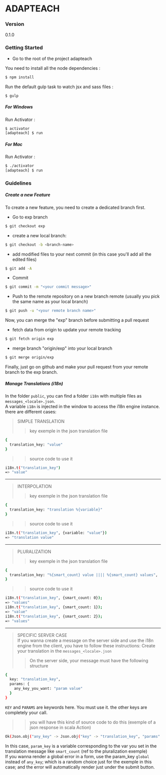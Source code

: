 # ADAPTEACH

### Version
0.1.0

### Getting Started

- Go to the root of the project adapteach

You need to install all the node dependencies :
```sh
$ npm install
```
Run the default gulp task to watch jsx and sass files :
```sh
$ gulp
```

##### For Windows
Run Activator :
```sh
$ activator
[adapteach] $ run
```
##### For Mac
Run Activator :
```sh
$ ./activator
[adapteach] $ run
```

### Guidelines

##### Create a new Feature

To create a new feature, you need to create a dedicated branch first.
- Go to exp branch
```sh
$ git checkout exp
```
- create a new local branch:
```sh
$ git checkout -b <branch-name>
```
- add modified files to your next commit (in this case you'll add all the edited files)
```sh
$ git add -A
```
- Commit
```sh
$ git commit -m "<your commit message>"
```
- Push to the remote repository on a new branch remote (usually you pick the same name as your local branch)
```sh
$ git push -u "<your remote branch name>"
```

Now, you can merge the "exp" branch before submitting a pull request

- fetch data from origin to update your remote tracking
```sh
$ git fetch origin exp
```
- merge branch "origin/exp" into your local branch
```sh
$ git merge origin/exp
```

Finally, just go on github and make your pull request from your remote branch to the exp branch.

##### Manage Translations (i18n)

In the folder `public`, you can find a folder `i18n` with multiple files as `messages_<locale>.json`.  
A variable `i18n` is injected in the window to access the i18n engine instance.  
there are different cases:

> SIMPLE TRANSLATION
>> key exemple in the json translation file
```sh
{
  translation_key: "value"
}
```
>> source code to use it
```sh
i18n.t("translation_key")
=> "value"
```
- - - -

> INTERPOLATION
>> key exemple in the json translation file
```sh
{
  translation_key: "translation %{variable}"
}
```
>> source code to use it
```sh
i18n.t("translation_key", {variable: "value"})
=> "translation value"
```
- - - -

> PLURALIZATION
>> key exemple in the json translation file
```sh
{
  translation_key: "%{smart_count} value |||| %{smart_count} values",
}
```
>> source code to use it
```sh
i18n.t("translation_key", {smart_count: 0});
=> "values"
i18n.t("translation_key", {smart_count: 1});
=> "value"
i18n.t("translation_key", {smart_count: 2});
=> "values"
```
- - - -

> SPECIFIC SERVER CASE  
If you wanna create a message on the server side and use the i18n engine from the client, you have to follow these instructions:
Create your translation in the `messages_<locale>.json`
>> On the server side, your message must have the following structure
```sh
{
  key: "translation_key",
  params: {
    any_key_you_want: "param value"
  }
}
```
`KEY` and `PARAMS` are keywords here. You must use it. the other keys are completely your call.
>> you will have this kind of source code to do this (exemple of a json response in scala Action)
```sh
Ok(Json.obj("any_key" -> Json.obj("key" -> "translation_key", "params" -> Json.obj("param_key" -> "param value")).stringify))
```
In this case, `param_key` is a variable corresponding to the var you set in the translation message like `smart_count` (ref to the pluralization exemple)  
If you wanna render a global error in a form, use the param_key `global` instead of `any_key`; which is a random choice just for the exemple in this case; and the error will automatically render just under the submit button.